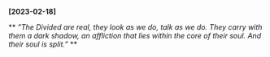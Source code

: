 **[2023-02-18]**

** 
*”The Divided are real, they look as we do, talk as we do. They carry with them a dark shadow, an affliction that lies within the core of their soul. And their soul is split.”*
**